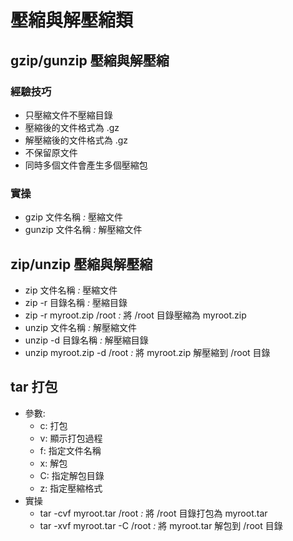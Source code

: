 # 壓縮與解壓縮類

## gzip/gunzip 壓縮與解壓縮

### 經驗技巧
- 只壓縮文件不壓縮目錄
- 壓縮後的文件格式為 .gz
- 解壓縮後的文件格式為 .gz
- 不保留原文件
- 同時多個文件會產生多個壓縮包

### 實操
- gzip 文件名稱 _:_ 壓縮文件
- gunzip 文件名稱 _:_ 解壓縮文件

## zip/unzip 壓縮與解壓縮

- zip 文件名稱 _:_ 壓縮文件
- zip -r 目錄名稱 _:_ 壓縮目錄
- zip -r myroot.zip /root _:_ 將 /root 目錄壓縮為 myroot.zip
- unzip 文件名稱 _:_ 解壓縮文件
- unzip -d 目錄名稱 _:_ 解壓縮目錄
- unzip myroot.zip -d /root _:_ 將 myroot.zip 解壓縮到 /root 目錄

## tar 打包
- 參數:
    - c: 打包
    - v: 顯示打包過程
    - f: 指定文件名稱
    - x: 解包
    - C: 指定解包目錄
    - z: 指定壓縮格式
- 實操
    - tar -cvf myroot.tar /root _:_ 將 /root 目錄打包為 myroot.tar
    - tar -xvf myroot.tar -C /root _:_ 將 myroot.tar 解包到 /root 目錄
    


